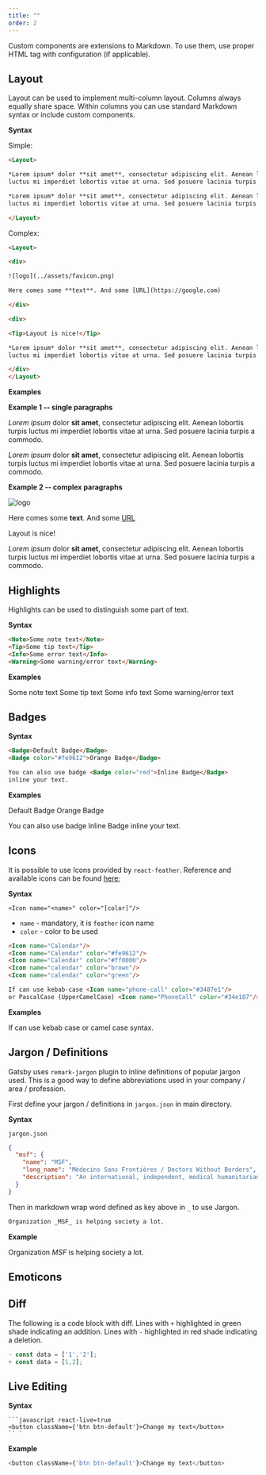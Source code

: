 ```yaml
---
title: ""
order: 2
---
```


Custom components are extensions to Markdown. To use them, use proper
HTML tag with configuration (if applicable).

## Layout

Layout can be used to implement multi-column layout. Columns always equally
share space. Within columns you can use standard Markdown syntax or include
custom components.

**Syntax**

Simple:

```html
<Layout>

*Lorem ipsum* dolor **sit amet**, consectetur adipiscing elit. Aenean lobortis turpis 
luctus mi imperdiet lobortis vitae at urna. Sed posuere lacinia turpis a commodo.

*Lorem ipsum* dolor **sit amet**, consectetur adipiscing elit. Aenean lobortis turpis 
luctus mi imperdiet lobortis vitae at urna. Sed posuere lacinia turpis a commodo.

</Layout>
```

Complex:

```html
<Layout>

<div>

![logo](../assets/favicon.png)

Here comes some **text**. And some [URL](https://google.com)

</div>

<div>

<Tip>Layout is nice!</Tip>

*Lorem ipsum* dolor **sit amet**, consectetur adipiscing elit. Aenean lobortis turpis 
luctus mi imperdiet lobortis vitae at urna. Sed posuere lacinia turpis a commodo.

</div>
</Layout>
```

**Examples**

**Example 1 -- single paragraphs**

<Layout>

*Lorem ipsum* dolor **sit amet**, consectetur adipiscing elit. Aenean lobortis turpis 
luctus mi imperdiet lobortis vitae at urna. Sed posuere lacinia turpis a commodo.

*Lorem ipsum* dolor **sit amet**, consectetur adipiscing elit. Aenean lobortis turpis 
luctus mi imperdiet lobortis vitae at urna. Sed posuere lacinia turpis a commodo.

</Layout>

**Example 2 -- complex paragraphs**

<Layout>

<div>

![logo](../assets/favicon.png)

Here comes some **text**. And some [URL](https://google.com)

</div>

<div>

<Tip>Layout is nice!</Tip>

*Lorem ipsum* dolor **sit amet**, consectetur adipiscing elit. Aenean lobortis turpis 
luctus mi imperdiet lobortis vitae at urna. Sed posuere lacinia turpis a commodo.

</div>
</Layout>

## Highlights

Highlights can be used to distinguish some part of text.

**Syntax**

```html
<Note>Some note text</Note>
<Tip>Some tip text</Tip>
<Info>Some error text</Info>
<Warning>Some warning/error text</Warning>
```

**Examples**

<Note>Some note text</Note>
<Tip>Some tip text</Tip>
<Info>Some info text</Info>
<Warning>Some warning/error text</Warning>

## Badges

**Syntax**

```html
<Badge>Default Badge</Badge>
<Badge color="#fe9612">Orange Badge</Badge>

You can also use badge <Badge color="red">Inline Badge</Badge> 
inline your text.
```

**Examples**

<Badge>Default Badge</Badge>
<Badge color="#fe9612">Orange Badge</Badge>

You can also use badge <Badge color="red">Inline Badge</Badge> 
inline your text.

## Icons

It is possible to use Icons provided by `react-feather`.
Reference and available icons can be found [here](https://bit.dev/feathericons/react-feather);

**Syntax**

`<Icon name="<name>" color="[color]"/>`
* `name` - mandatory, it is `feather` icon name
* `color` - color to be used

```html
<Icon name="Calendar"/>
<Icon name="Calendar" color="#fe9612"/>
<Icon name="Calendar" color="#ff0000"/>
<Icon name="calendar" color="brown"/>
<Icon name="calendar" color="green"/>

If can use kebab-case <Icon name="phone-call" color="#3487e1"/> 
or PascalCase (UpperCamelCase) <Icon name="PhoneCall" color="#34e187"/> for icon name.
```

**Examples**

<Icon name="Calendar"/>
<Icon name="Calendar" color="#fe9612"/>
<Icon name="Calendar" color="#ff0000"/>
<Icon name="calendar" color="brown"/>
<Icon name="calendar" color="green"/>

If can use kebab case <Icon name="phone-call" color="#3487e1"/> 
or camel case <Icon name="PhoneCall" color="#34e187"/>syntax.

## Jargon / Definitions

Gatsby uses `remark-jargon` plugin to inline definitions of 
popular jargon used. This is a good way to define abbreviations
used in your company / area / profession.

First define your jargon / definitions in `jargon.json` in main
directory.

**Syntax**

`jargon.json`
```json
{
  "msf": {
    "name": "MSF",
    "long_name": "Médecins Sans Frontières / Doctors Without Borders",
    "description": "An international, independent, medical humanitarian organisation."
  }
}
```

Then in markdown wrap word defined as key above in `_` to use Jargon. 
```markdown
Organization _MSF_ is helping society a lot.
```  

**Example**

Organization _MSF_ is helping society a lot.

## Emoticons

## Diff

The following is a code block with diff. 
Lines with `+` highlighted in green shade indicating an addition. 
Lines with `-` highlighted in red shade indicating a deletion.

```javascript
- const data = ['1','2'];
+ const data = [1,2];
```

## Live Editing

**Syntax**

```
```javascript react-live=true
<button className={'btn btn-default'}>Change my text</button>
`` `
```

**Example**

```javascript react-live=true
<button className={'btn btn-default'}>Change my text</button>
```
